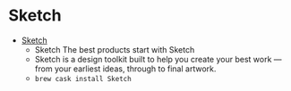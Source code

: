 # Sketch
- [Sketch](https://www.sketchapp.com/)
  -  Sketch The best products start with Sketch
  - Sketch is a design toolkit built to help you create your best work — from your earliest ideas, through to final artwork.
  - `brew cask install Sketch`
